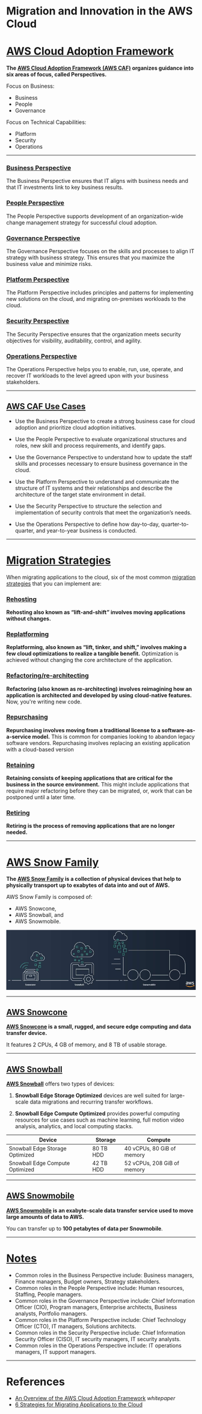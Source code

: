 # Migration and Innovation in the AWS Cloud

# [AWS Cloud Adoption Framework](#aws-cloud-adoption-framework)

**The [AWS Cloud Adoption Framework (AWS CAF)](https://d1.awsstatic.com/whitepapers/aws_cloud_adoption_framework.pdf) organizes guidance into six areas of focus, called Perspectives.** 

Focus on Business:
- Business
- People
- Governance

Focus on Technical Capabilities:
- Platform
- Security
- Operations

---

### [Business Perspective](#business-perspective)

The Business Perspective ensures that IT aligns with business needs and that IT investments link to key business results.

### [People Perspective](#people-perspective)

The People Perspective supports development of an organization-wide change management strategy for successful cloud adoption.

### [Governance Perspective](#governance-perspective)

The Governance Perspective focuses on the skills and processes to align IT strategy with business strategy. This ensures that you maximize the business value and minimize risks.

### [Platform Perspective](#platform-perspective)

The Platform Perspective includes principles and patterns for implementing new solutions on the cloud, and migrating on-premises workloads to the cloud.

### [Security Perspective](#security-perspective)

The Security Perspective ensures that the organization meets security objectives for visibility, auditability, control, and agility.

### [Operations Perspective](#operations-perspective)

The Operations Perspective helps you to enable, run, use, operate, and recover IT workloads to the level agreed upon with your business stakeholders.

---

## [AWS CAF Use Cases](#aws-caf-use-cases)

- Use the Business Perspective to create a strong business case for cloud adoption and prioritize cloud adoption initiatives.

- Use the People Perspective to evaluate organizational structures and roles, new skill and process requirements, and identify gaps. 

- Use the Governance Perspective to understand how to update the staff skills and processes necessary to ensure business governance in the cloud. 

- Use the Platform Perspective  to understand and communicate the structure of IT systems and their relationships and describe the architecture of the target state environment in detail.

- Use the Security Perspective to structure the selection and implementation of security controls that meet the organization’s needs.

- Use the Operations Perspective to define how day-to-day, quarter-to-quarter, and year-to-year business is conducted. 

---

# [Migration Strategies](#migration-strategies)

When migrating applications to the cloud, six of the most common [migration strategies](https://aws.amazon.com/blogs/enterprise-strategy/6-strategies-for-migrating-applications-to-the-cloud/) that you can implement are:

### [Rehosting](#rehosting)

**Rehosting also known as “lift-and-shift” involves moving applications without changes.** 

### [Replatforming](#replatforming)

**Replatforming, also known as “lift, tinker, and shift,” involves making a few cloud optimizations to realize a tangible benefit.** Optimization is achieved without changing the core architecture of the application.

### [Refactoring/re-architecting](#refactoringre-architecting)

**Refactoring (also known as re-architecting) involves reimagining how an application is architected and developed by using cloud-native features.** Now, you're writing new code.


### [Repurchasing](#repurchasing)

**Repurchasing involves moving from a traditional license to a software-as-a-service model.** This is common for companies looking to abandon legacy software vendors. Repurchasing involves replacing an existing application with a cloud-based version

### [Retaining](#retaining)

**Retaining consists of keeping applications that are critical for the business in the source environment.** This might include applications that require major refactoring before they can be migrated, or, work that can be postponed until a later time.

### [Retiring](#retiring)

**Retiring is the process of removing applications that are no longer needed.**

---

# [AWS Snow Family](#aws-snow-family)

**The [AWS Snow Family](https://aws.amazon.com/snow) is a collection of physical devices that help to physically transport up to exabytes of data into and out of AWS.** 

AWS Snow Family is composed of:
- AWS Snowcone, 
- AWS Snowball, and 
- AWS Snowmobile. 

![example](images/aws_snow_family.png "AWS Snow Family")

---

## [AWS Snowcone](#aws-snowcone)

**[AWS Snowcone](https://aws.amazon.com/snowcone) is a small, rugged, and secure edge computing and data transfer device.** 

It features 2 CPUs, 4 GB of memory, and 8 TB of usable storage.

---

## [AWS Snowball](#aws-snowball)

**[AWS Snowball](https://aws.amazon.com/snowball/)** offers two types of devices:

1. **Snowball Edge Storage Optimized** devices are well suited for large-scale data migrations and recurring transfer workflows.

2. **Snowball Edge Compute Optimized** provides powerful computing resources for use cases such as machine learning, full motion video analysis, analytics, and local computing stacks. 

| Device | Storage | Compute |
| ------ | -------- | ------- |
|Snowball Edge Storage Optimized| 80 TB HDD | 40 vCPUs, 80 GiB of memory |
|Snowball Edge Compute Optimized| 42 TB HDD | 52 vCPUs, 208 GiB of memory |

---

## [AWS Snowmobile](#aws-snowmobile)

**[AWS Snowmobile](https://aws.amazon.com/snowmobile) is an exabyte-scale data transfer service used to move large amounts of data to AWS.** 

You can transfer up to **100 petabytes of data per Snowmobile**.

---

# [Notes](#notes)

- Common roles in the Business Perspective include: Business managers, Finance managers, Budget owners, Strategy stakeholders.
- Common roles in the People Perspective include: Human resources, Staffing, People managers.
- Common roles in the Governance Perspective include: Chief Information Officer (CIO), Program managers, Enterprise architects, Business analysts, Portfolio managers.
- Common roles in the Platform Perspective include: Chief Technology Officer (CTO), IT managers, Solutions architects.
- Common roles in the Security Perspective include: Chief Information Security Officer (CISO), IT security managers, IT security analysts.
- Common roles in the Operations Perspective include: IT operations managers, IT support managers.

---

# References
- [An Overview of the AWS Cloud Adoption Framework](https://d1.awsstatic.com/whitepapers/aws_cloud_adoption_framework.pdf) *whitepaper*
- [6 Strategies for Migrating Applications to the Cloud](https://aws.amazon.com/blogs/enterprise-strategy/6-strategies-for-migrating-applications-to-the-cloud/)